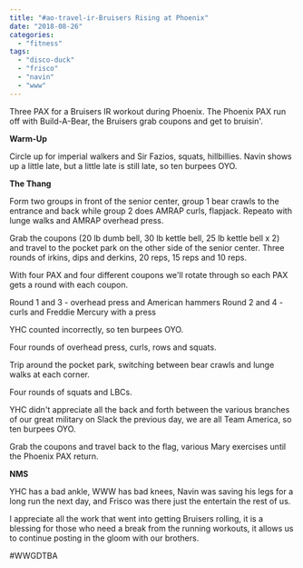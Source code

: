 ```yaml
---
title: "#ao-travel-ir-Bruisers Rising at Phoenix"
date: "2018-08-26"
categories: 
  - "fitness"
tags: 
  - "disco-duck"
  - "frisco"
  - "navin"
  - "www"
---
```


Three PAX for a Bruisers IR workout during Phoenix. The Phoenix PAX run off with Build-A-Bear, the Bruisers grab coupons and get to bruisin'.

**Warm-Up**

Circle up for imperial walkers and Sir Fazios, squats, hillbillies. Navin shows up a little late, but a little late is still late, so ten burpees OYO.

**The Thang**

Form two groups in front of the senior center, group 1 bear crawls to the entrance and back while group 2 does AMRAP curls, flapjack. Repeato with lunge walks and AMRAP overhead press.

Grab the coupons (20 lb dumb bell, 30 lb kettle bell, 25 lb kettle bell x 2) and travel to the pocket park on the other side of the senior center. Three rounds of irkins, dips and derkins, 20 reps, 15 reps and 10 reps.

With four PAX and four different coupons we'll rotate through so each PAX gets a round with each coupon.

Round 1 and 3 - overhead press and American hammers Round 2 and 4 - curls and Freddie Mercury with a press

YHC counted incorrectly, so ten burpees OYO.

Four rounds of overhead press, curls, rows and squats.

Trip around the pocket park, switching between bear crawls and lunge walks at each corner.

Four rounds of squats and LBCs.

YHC didn't appreciate all the back and forth between the various branches of our great military on Slack the previous day, we are all Team America, so ten burpees OYO.

Grab the coupons and travel back to the flag, various Mary exercises until the Phoenix PAX return.

**NMS**

YHC has a bad ankle, WWW has bad knees, Navin was saving his legs for a long run the next day, and Frisco was there just the entertain the rest of us.

I appreciate all the work that went into getting Bruisers rolling, it is a blessing for those who need a break from the running workouts, it allows us to continue posting in the gloom with our brothers.

#WWGDTBA
